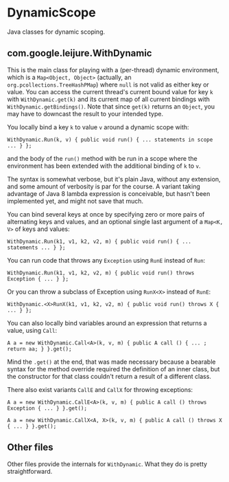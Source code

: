 DynamicScope
============

Java classes for dynamic scoping.


com.google.leijure.WithDynamic
------------------------------

This is the main class for playing with a (per-thread) dynamic environment,
which is a `Map<Object, Object>` (actually, an `org.pcollections.TreeHashPMap`)
where `null` is not valid as either key or value.
You can access the current thread's current bound value for key `k` with
`WithDynamic.get(k)` and its current map of all current bindings with
`WithDynamic.getBindings()`. Note that since `get(k)` returns an `Object`,
you may have to downcast the result to your intended type.

You locally bind a key `k` to value `v` around a dynamic scope with:

    WithDynamic.Run(k, v) { public void run() { ... statements in scope ... } };

and the body of the `run()` method with be run in a scope where the environment
has been extended with the additional binding of `k` to `v`.

The syntax is somewhat verbose, but it's plain Java, without any extension,
and some amount of verbosity is par for the course.
A variant taking advantage of Java 8 lambda expression is conceivable,
but hasn't been implemented yet, and might not save that much.

You can bind several keys at once by specifying
zero or more pairs of alternating keys and values,
and an optional single last argument of a `Map<K, V>` of keys and values:

    WithDynamic.Run(k1, v1, k2, v2, m) { public void run() { ... statements ... } };

You can run code that throws any `Exception` using `RunE` instead of `Run`:

    WithDynamic.Run(k1, v1, k2, v2, m) { public void run() throws Exception { ... } };

Or you can throw a subclass of Exception using `RunX<X>` instead of `RunE`:

    WithDynamic.<X>RunX(k1, v1, k2, v2, m) { public void run() throws X { ... } };

You can also locally bind variables around an expression that returns a value, using `Call`:

    A a = new WithDynamic.Call<A>(k, v, m) { public A call () { ... ; return aa; } }.get();

Mind the `.get()` at the end, that was made necessary because a bearable syntax
for the method override required the definition of an inner class, but
the constructor for that class couldn't return a result of a different class.

There also exist variants `CallE` and `CallX` for throwing exceptions:

    A a = new WithDynamic.CallE<A>(k, v, m) { public A call () throws Exception { ... } }.get();

    A a = new WithDynamic.CallX<A, X>(k, v, m) { public A call () throws X { ... } }.get();


Other files
-----------

Other files provide the internals for `WithDynamic`.
What they do is pretty straightforward.

